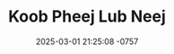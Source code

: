 ---
layout: movie-video-data
date: 2025-03-01 21:25:08 -0757
categories: movie

# Site Attributes
title: "Koob Pheej Lub Neej"
permalink: "/movie/Koob_Pheej_Lub_Neej"

# Movie Attributes
synopsis: "Zaj dab neeg koob pheej thiab nws niam Paj no, nkawv lub neej yeej muaj tiag. Thiaj muab los ua ib zag dab neeg rau peb ib tsoom Hmoob tau ua keeb kwm khaws tseg. Thaum xyoo 1975, Txwj Kawm nws tau nruam lawm, es tso nkawv ob niag tub nrog cov kwv tij nyob rau lub zos looj xos os, teb chaws los tsuas. Txij thaum koob pheej muaj 7 xyoo los txog rau thaum nws loj, ces kawv ua neeg thoj nam tawg rog los nyob rau lub yeej kwm siav vib nais, los yeej tseem raug nws yawg thiab nws txiv ntxawm, hu ua hlau no, nkawv ob txiv tub tau rhuav tshem tub koob pheej lub neej ua ntu zus, thaum me los txog hnub tub koob pheej yuav nyab. zaj dab neeg no yog ib zag dab neeg ua tau tu siab tshaj thiab nyob rau hauv Hmoob keeb kwm, uas yeej muaj los, es cov me nyuam ntsuag mus nyob dai nej kwv tij tej tog vaj tog tsev. "
producer: "KYCT Video"
director: ""
writer: ""
video_link: ""
genre: "Drama Romance"
year: "2006"
release_type: "DVD"
storage: "Center for Hmong Studies"
thumbnail: "/assets/images/movie_thumbnails/Koob Pheej Lub Neej.jpeg"
publishing_company: "KYCT Video"

# Sequels + Parts
base_movie: ""
total_parts: 
sequel: ""

# Movie Cast
cast:
- name: "Coob Thoj"
- name: "Paj Huab Vwj"
- name: "Kawm Thoj"
- name: "Ntxawm Yaj"
---